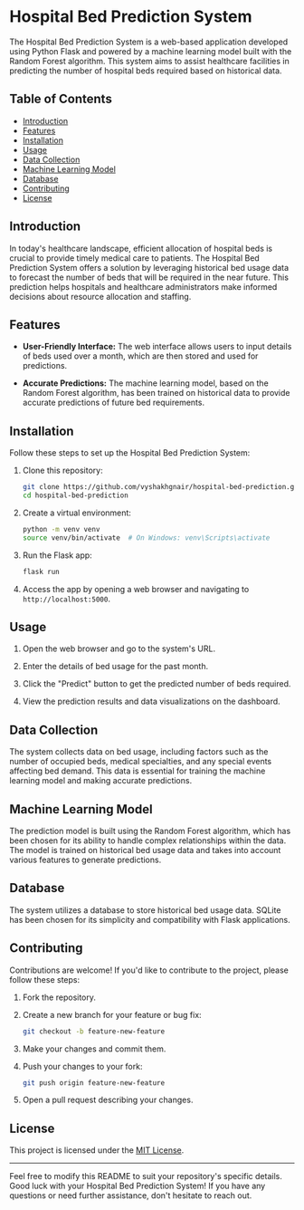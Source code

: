 # Hospital Bed Prediction System


The Hospital Bed Prediction System is a web-based application developed using Python Flask and powered by a machine learning model built with the Random Forest algorithm. This system aims to assist healthcare facilities in predicting the number of hospital beds required based on historical data.

## Table of Contents

- [Introduction](#introduction)
- [Features](#features)
- [Installation](#installation)
- [Usage](#usage)
- [Data Collection](#data-collection)
- [Machine Learning Model](#machine-learning-model)
- [Database](#database)
- [Contributing](#contributing)
- [License](#license)

## Introduction

In today's healthcare landscape, efficient allocation of hospital beds is crucial to provide timely medical care to patients. The Hospital Bed Prediction System offers a solution by leveraging historical bed usage data to forecast the number of beds that will be required in the near future. This prediction helps hospitals and healthcare administrators make informed decisions about resource allocation and staffing.

## Features

- **User-Friendly Interface:** The web interface allows users to input details of beds used over a month, which are then stored and used for predictions.

- **Accurate Predictions:** The machine learning model, based on the Random Forest algorithm, has been trained on historical data to provide accurate predictions of future bed requirements.


## Installation

Follow these steps to set up the Hospital Bed Prediction System:

1. Clone this repository:
   ```bash
   git clone https://github.com/vyshakhgnair/hospital-bed-prediction.git
   cd hospital-bed-prediction
   ```

2. Create a virtual environment:
   ```bash
   python -m venv venv
   source venv/bin/activate  # On Windows: venv\Scripts\activate
   ```
3. Run the Flask app:
   ```bash
   flask run
   ```

4. Access the app by opening a web browser and navigating to `http://localhost:5000`.

## Usage

1. Open the web browser and go to the system's URL.

2. Enter the details of bed usage for the past month.

3. Click the "Predict" button to get the predicted number of beds required.

4. View the prediction results and data visualizations on the dashboard.

## Data Collection

The system collects data on bed usage, including factors such as the number of occupied beds, medical specialties, and any special events affecting bed demand. This data is essential for training the machine learning model and making accurate predictions.

## Machine Learning Model

The prediction model is built using the Random Forest algorithm, which has been chosen for its ability to handle complex relationships within the data. The model is trained on historical bed usage data and takes into account various features to generate predictions.

## Database

The system utilizes a database to store historical bed usage data. SQLite has been chosen for its simplicity and compatibility with Flask applications.

## Contributing

Contributions are welcome! If you'd like to contribute to the project, please follow these steps:

1. Fork the repository.

2. Create a new branch for your feature or bug fix:
   ```bash
   git checkout -b feature-new-feature
   ```

3. Make your changes and commit them.

4. Push your changes to your fork:
   ```bash
   git push origin feature-new-feature
   ```

5. Open a pull request describing your changes.

## License

This project is licensed under the [MIT License](LICENSE).

---

Feel free to modify this README to suit your repository's specific details. Good luck with your Hospital Bed Prediction System! If you have any questions or need further assistance, don't hesitate to reach out.
